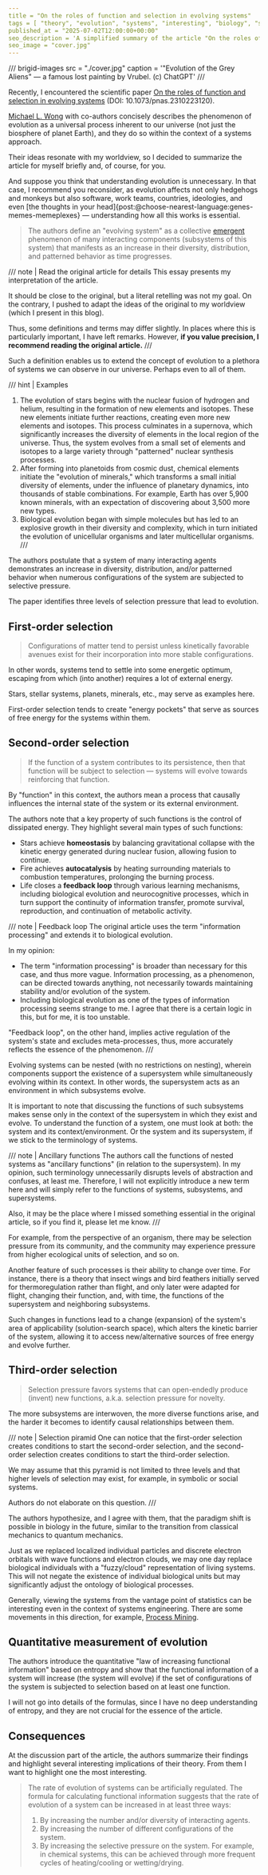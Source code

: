 ```yaml
---
title = "On the roles of function and selection in evolving systems"
tags = [ "theory", "evolution", "systems", "interesting", "biology", "scientific-papers"]
published_at = "2025-07-02T12:00:00+00:00"
seo_description = 'A simplified summary of the article "On the roles of function and selection in evolving systems"'
seo_image = "cover.jpg"
---
```


/// brigid-images
src = "./cover.jpg"
caption = '"Evolution of the Grey Aliens" — a famous lost painting by Vrubel. (c) ChatGPT'
///

Recently, I encountered the scientific paper [On the roles of function and selection in evolving systems](https://www.pnas.org/doi/epub/10.1073/pnas.2310223120) (DOI: 10.1073/pnas.2310223120).

[Michael L. Wong](https://miquai.myportfolio.com/mlw) with co-authors concisely describes the phenomenon of evolution as a universal process inherent to our universe (not just the biosphere of planet Earth), and they do so within the context of a systems approach.

Their ideas resonate with my worldview, so I decided to summarize the article for myself briefly and, of course, for you.

And suppose you think that understanding evolution is unnecessary. In that case, I recommend you reconsider, as evolution affects not only hedgehogs and monkeys but also software, work teams, countries, ideologies, and even [the thoughts in your head]{post:@choose-nearest-language:genes-memes-memeplexes} — understanding how all this works is essential.

> The authors define an "evolving system" as a collective [emergent](https://en.wikipedia.org/wiki/Emergence) phenomenon of many interacting components (subsystems of this system) that manifests as an increase in their diversity, distribution, and patterned behavior as time progresses.

/// note | Read the original article for details
This essay presents my interpretation of the article.

It should be close to the original, but a literal retelling was not my goal. On the contrary, I pushed to adapt the ideas of the original to my worldview (which I present in this blog).

Thus, some definitions and terms may differ slightly. In places where this is particularly important, I have left remarks. However, **if you value precision, I recommend reading the original article.**
///

<!-- more -->

Such a definition enables us to extend the concept of evolution to a plethora of systems we can observe in our universe. Perhaps even to all of them.

/// hint | Examples
1. The evolution of stars begins with the nuclear fusion of hydrogen and helium, resulting in the formation of new elements and isotopes. These new elements initiate further reactions, creating even more new elements and isotopes. This process culminates in a supernova, which significantly increases the diversity of elements in the local region of the universe. Thus, the system evolves from a small set of elements and isotopes to a large variety through "patterned" nuclear synthesis processes.
2. After forming into planetoids from cosmic dust, chemical elements initiate the "evolution of minerals," which transforms a small initial diversity of elements, under the influence of planetary dynamics, into thousands of stable combinations. For example, Earth has over 5,900 known minerals, with an expectation of discovering about 3,500 more new types.
3. Biological evolution began with simple molecules but has led to an explosive growth in their diversity and complexity, which in turn initiated the evolution of unicellular organisms and later multicellular organisms.
///

The authors postulate that a system of many interacting agents demonstrates an increase in diversity, distribution, and/or patterned behavior when numerous configurations of the system are subjected to selective pressure.

The paper identifies three levels of selection pressure that lead to evolution.

## First-order selection

> Configurations of matter tend to persist unless kinetically favorable avenues exist for their incorporation into more stable configurations.

In other words, systems tend to settle into some energetic optimum, escaping from which (into another) requires a lot of external energy.

Stars, stellar systems, planets, minerals, etc., may serve as examples here.

First-order selection tends to create "energy pockets" that serve as sources of free energy for the systems within them.

## Second-order selection

> If the function of a system contributes to its persistence, then that function will be subject to selection — systems will evolve towards reinforcing that function.

By "function" in this context, the authors mean a process that causally influences the internal state of the system or its external environment.

The authors note that a key property of such functions is the control of dissipated energy. They highlight several main types of such functions:

- Stars achieve **homeostasis** by balancing gravitational collapse with the kinetic energy generated during nuclear fusion, allowing fusion to continue.
- Fire achieves **autocatalysis** by heating surrounding materials to combustion temperatures, prolonging the burning process.
- Life closes a **feedback loop** through various learning mechanisms, including biological evolution and neurocognitive processes, which in turn support the continuity of information transfer, promote survival, reproduction, and continuation of metabolic activity.

/// note | Feedback loop
The original article uses the term "information processing" and extends it to biological evolution.

In my opinion:

- The term "information processing" is broader than necessary for this case, and thus more vague. Information processing, as a phenomenon, can be directed towards anything, not necessarily towards maintaining stability and/or evolution of the system.
- Including biological evolution as one of the types of information processing seems strange to me. I agree that there is a certain logic in this, but for me, it is too unstable.

"Feedback loop", on the other hand, implies active regulation of the system's state and excludes meta-processes, thus, more accurately reflects the essence of the phenomenon.
///

Evolving systems can be nested (with no restrictions on nesting), wherein components support the existence of a supersystem while simultaneously evolving within its context. In other words, the supersystem acts as an environment in which subsystems evolve.

It is important to note that discussing the functions of such subsystems makes sense only in the context of the supersystem in which they exist and evolve. To understand the function of a system, one must look at both: the system and its context/environment. Or the system and its supersystem, if we stick to the terminology of systems.

/// note | Ancillary functions
The authors call the functions of nested systems as "ancillary functions" (in relation to the supersystem). In my opinion, such terminology unnecessarily disrupts levels of abstraction and confuses, at least me. Therefore, I will not explicitly introduce a new term here and will simply refer to the functions of systems, subsystems, and supersystems.

Also, it may be the place where I missed something essential in the original article, so if you find it, please let me know.
///

For example, from the perspective of an organism, there may be selection pressure from its community, and the community may experience pressure from higher ecological units of selection, and so on.

Another feature of such processes is their ability to change over time. For instance, there is a theory that insect wings and bird feathers initially served for thermoregulation rather than flight, and only later were adapted for flight, changing their function, and, with time, the functions of the supersystem and neighboring subsystems.

Such changes in functions lead to a change (expansion) of the system's area of applicability (solution-search space), which alters the kinetic barrier of the system, allowing it to access new/alternative sources of free energy and evolve further.

## Third-order selection

> Selection pressure favors systems that can open-endedly produce (invent) new functions, a.k.a. selection pressure for novelty.

The more subsystems are interwoven, the more diverse functions arise, and the harder it becomes to identify causal relationships between them.

/// note | Selection piramid
One can notice that the first-order selection creates conditions to start the second-order selection, and the second-order selection creates conditions to start the third-order selection.

We may assume that this pyramid is not limited to three levels and that higher levels of selection may exist, for example, in symbolic or social systems.

Authors do not elaborate on this question.
///

The authors hypothesize, and I agree with them, that the paradigm shift is possible in biology in the future, similar to the transition from classical mechanics to quantum mechanics.

Just as we replaced localized individual particles and discrete electron orbitals with wave functions and electron clouds, we may one day replace biological individuals with a "fuzzy/cloud" representation of living systems. This will not negate the existence of individual biological units but may significantly adjust the ontology of biological processes.

Generally, viewing the systems from the vantage point of statistics can be interesting even in the context of systems engineering. There are some movements in this direction, for example, [Process Mining](https://en.wikipedia.org/wiki/Process_mining).

## Quantitative measurement of evolution

The authors introduce the  quantitative "law of increasing functional information" based on entropy and show that the functional information of a system will increase (the system will evolve) if the set of configurations of the system is subjected to selection based on at least one function.

I will not go into details of the formulas, since I have no deep understanding of entropy, and they are not crucial for the essence of the article.

## Consequences

At the discussion part of the article, the authors summarize their findings and highlight several interesting implications of their theory. From them I want to highlight one the most interesting.

> The rate of evolution of systems can be artificially regulated. The formula for calculating functional information suggests that the rate of evolution of a system can be increased in at least three ways:
>
> 1. By increasing the number and/or diversity of interacting agents.
> 2. By increasing the number of different configurations of the system.
> 3. By increasing the selective pressure on the system. For example, in chemical systems, this can be achieved through more frequent cycles of heating/cooling or wetting/drying.
